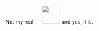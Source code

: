 Not my real <img src="https://github.githubassets.com/images/modules/logos_page/GitHub-Mark.png" width=15/> <img src="https://github.githubassets.com/images/modules/logos_page/GitHub-Logo.png" width=50/>
and yes, it is.

<!-- **imsoondae/imsoondae** is a ✨ _special_ ✨ repository because its `README.md` (this file) appears on your GitHub profile. -->
